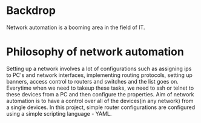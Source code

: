 


# Backdrop

Network automation is a booming area in the field of IT.

# Philosophy of network automation

Setting up a network involves a lot of configurations such as assigning ips to PC's and network interfaces, implementing routing protocols, setting up banners, access control to routers and switches and the list goes on. Everytime when we need to takeup these tasks, we need to ssh or telnet to these devices from a PC and then  configure the properties. Aim of network automation is to have a control over all of the devices(in any network) from a single devices. 
In this project, simple router configurations are configured using a simple scripting language - YAML.
